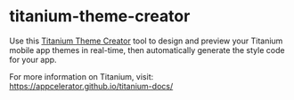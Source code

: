 # titanium-theme-creator
Use this [Titanium Theme Creator](https://bbag.github.io/titanium-theme-creator/) tool to design and preview your Titanium mobile app themes in real-time, then automatically generate the style code for your app.

For more information on Titanium, visit: https://appcelerator.github.io/titanium-docs/
